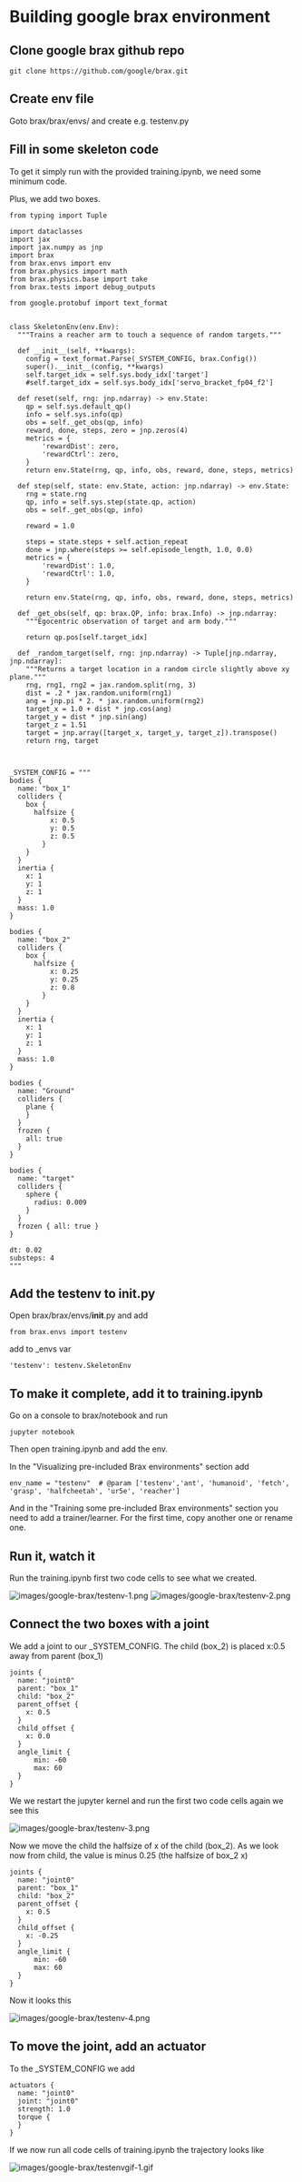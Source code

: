 # Building google brax environment



## Clone google brax github repo

```
git clone https://github.com/google/brax.git
```

## Create env file

Goto brax/brax/envs/ and create e.g. testenv.py

## Fill in some skeleton code

To get it simply run with the provided training.ipynb, we need some minimum code.

Plus, we add two boxes.

```
from typing import Tuple

import dataclasses
import jax
import jax.numpy as jnp
import brax
from brax.envs import env
from brax.physics import math
from brax.physics.base import take
from brax.tests import debug_outputs

from google.protobuf import text_format


class SkeletonEnv(env.Env):
  """Trains a reacher arm to touch a sequence of random targets."""

  def __init__(self, **kwargs):
    config = text_format.Parse(_SYSTEM_CONFIG, brax.Config())
    super().__init__(config, **kwargs)
    self.target_idx = self.sys.body_idx['target']
    #self.target_idx = self.sys.body_idx['servo_bracket_fp04_f2']

  def reset(self, rng: jnp.ndarray) -> env.State:
    qp = self.sys.default_qp()
    info = self.sys.info(qp)
    obs = self._get_obs(qp, info)
    reward, done, steps, zero = jnp.zeros(4)
    metrics = {
        'rewardDist': zero,
        'rewardCtrl': zero,
    }
    return env.State(rng, qp, info, obs, reward, done, steps, metrics)

  def step(self, state: env.State, action: jnp.ndarray) -> env.State:
    rng = state.rng
    qp, info = self.sys.step(state.qp, action)
    obs = self._get_obs(qp, info)

    reward = 1.0

    steps = state.steps + self.action_repeat
    done = jnp.where(steps >= self.episode_length, 1.0, 0.0)
    metrics = {
        'rewardDist': 1.0,
        'rewardCtrl': 1.0,
    }

    return env.State(rng, qp, info, obs, reward, done, steps, metrics)

  def _get_obs(self, qp: brax.QP, info: brax.Info) -> jnp.ndarray:
    """Egocentric observation of target and arm body."""
    
    return qp.pos[self.target_idx]

  def _random_target(self, rng: jnp.ndarray) -> Tuple[jnp.ndarray, jnp.ndarray]:
    """Returns a target location in a random circle slightly above xy plane."""
    rng, rng1, rng2 = jax.random.split(rng, 3)
    dist = .2 * jax.random.uniform(rng1)
    ang = jnp.pi * 2. * jax.random.uniform(rng2)
    target_x = 1.0 + dist * jnp.cos(ang)
    target_y = dist * jnp.sin(ang)
    target_z = 1.51
    target = jnp.array([target_x, target_y, target_z]).transpose()
    return rng, target



_SYSTEM_CONFIG = """
bodies {
  name: "box_1"
  colliders {
    box {
      halfsize {
          x: 0.5
          y: 0.5
          z: 0.5
        }
    }
  }
  inertia {
    x: 1
    y: 1
    z: 1
  }
  mass: 1.0
}

bodies {
  name: "box_2"
  colliders {
    box {
      halfsize {
          x: 0.25
          y: 0.25
          z: 0.8
        }
    }
  }
  inertia {
    x: 1
    y: 1
    z: 1
  }
  mass: 1.0
}

bodies {
  name: "Ground"
  colliders {
    plane {
    }
  }
  frozen {
    all: true
  }
}

bodies {
  name: "target"
  colliders {
    sphere {
      radius: 0.009
    }
  }
  frozen { all: true }
}

dt: 0.02
substeps: 4
"""
```

## Add the testenv to __init__.py

Open brax/brax/envs/__init__.py and add

```
from brax.envs import testenv
```

add to _envs var 

```
'testenv': testenv.SkeletonEnv
```


## To make it complete, add it to training.ipynb

Go on a console to brax/notebook and run

```
jupyter notebook
```

Then open training.ipynb and add the env.

In the "Visualizing pre-included Brax environments" section add

```
env_name = "testenv"  # @param ['testenv','ant', 'humanoid', 'fetch', 'grasp', 'halfcheetah', 'ur5e', 'reacher']
```

And in the "Training some pre-included Brax environments" section you need to add a trainer/learner. For the first time, copy another one or rename one.


## Run it, watch it

Run the training.ipynb first two code cells to see what we created.

![images/google-brax/testenv-1.png](images/google-brax/testenv-1.png)
![images/google-brax/testenv-2.png](images/google-brax/testenv-2.png)


## Connect the two boxes with a joint

We add a joint to our _SYSTEM_CONFIG.  The child (box_2) is placed x:0.5 away from parent (box_1)

```
joints {
  name: "joint0"
  parent: "box_1"
  child: "box_2"
  parent_offset {
    x: 0.5
  }
  child_offset {
    x: 0.0
  }
  angle_limit {
      min: -60
      max: 60
  }
}
```

We we restart the jupyter kernel and run the first two code cells again we see this

![images/google-brax/testenv-3.png](images/google-brax/testenv-3.png)


Now we move the child the halfsize of x of the child (box_2). As we look now from child, the value is minus 0.25 (the halfsize of box_2 x)

```
joints {
  name: "joint0"
  parent: "box_1"
  child: "box_2"
  parent_offset {
    x: 0.5
  }
  child_offset {
    x: -0.25
  }
  angle_limit {
      min: -60
      max: 60
  }
}
```

Now it looks this

![images/google-brax/testenv-4.png](images/google-brax/testenv-4.png)

## To move the joint, add an actuator

To the _SYSTEM_CONFIG we add 

```
actuators {
  name: "joint0"
  joint: "joint0"
  strength: 1.0
  torque {
  }
}
```

If we now run all code cells of training.ipynb the trajectory looks like

![images/google-brax/testenvgif-1.gif](images/google-brax/testenvgif-1.gif)

